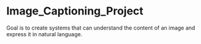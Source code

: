 # Image_Captioning_Project
Goal is to create systems that can understand the content of an image and express it in natural language. 
